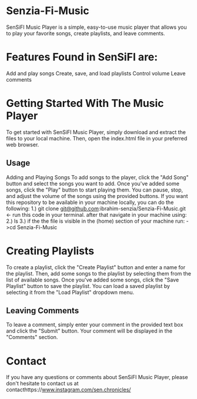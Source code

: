 # Senzia-Fi-Music
SenSiFI Music Player is a simple, easy-to-use music player that allows you to play your favorite songs, create playlists, and leave comments.

# Features Found in SenSiFI are:
Add and play songs Create, save, and load playlists Control volume Leave comments

# Getting Started With The Music Player
To get started with SenSiFI Music Player, simply download and extract the files to your local machine. Then, open the index.html file in your preferred web browser.

## Usage
Adding and Playing Songs To add songs to the player, click the "Add Song" button and select the songs you want to add. Once you've added some songs, click the "Play" button to start playing them. You can pause, stop, and adjust the volume of the songs using the provided buttons.
If you want this repository to be available in your machine locally, you can do the following:
1.) git clone git@github.com:ibrahim-senzia/Senzia-Fi-Music.git  <- run this code in your terminal.
after that navigate in your machine using:
2.) ls
3.) if the the file is visible in the (home) section of your machine run:
->cd Senzia-Fi-Music 

# Creating Playlists
To create a playlist, click the "Create Playlist" button and enter a name for the playlist. Then, add some songs to the playlist by selecting them from the list of available songs. Once you've added some songs, click the "Save Playlist" button to save the playlist. You can load a saved playlist by selecting it from the "Load Playlist" dropdown menu.

## Leaving Comments
To leave a comment, simply enter your comment in the provided text box and click the "Submit" button. Your comment will be displayed in the "Comments" section.

# Contact
If you have any questions or comments about SenSiFI Music Player, please don't hesitate to contact us at contacthttps://www.instagram.com/sen.chronicles/
